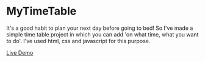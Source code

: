 # MyTimeTable
It's a good habit to plan your next day before going to bed! So I've made a simple time table project in which you can add 'on what time, what you want to do'. I've used html, css and javascript for this purpose.


<a href="rohit-bindal.github.io/MyTimeTable"> Live Demo </a>
